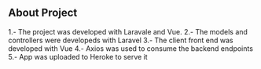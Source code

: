## About Project

1.- The project was developed with Laravale and Vue. 
2.- The models and controllers were developeds with Laravel
3.- The client front end was developed with Vue
4.- Axios was used to consume the backend endpoints
5.- App was uploaded to Heroke to serve it